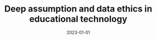 ---
types: ["publication"]
date: 2023-01-01
layout: publication
publication_types: "book"
title: "Deep assumption and data ethics in educational technology"
co-authors: [""]
outlets: ["Applied ethics for instructional design and technology: Design, decision making, and contemporary issues"]
projects: [""]
topics: ["ethics","research methodology and ethics","critical educational technology"]
methods: ["non-empirical"]
link: "2023_Greenhalgh_applied_ethics_assumptions"
link_type: "PDF" 
summary: "Deeper assumptions frequently shape the ways educational technology stakeholders collect and use data. This influence of assumptions on data decisions makes it critical that educational technology stakeholders engage with deeper assumptions as part of ethical considerations; indeed, they are key to ensuring that stakeholders engage with structural issues in education and educational technology rather than use ethical compliance as a superficial nod to questions of justice, harm, and power. In this chapter, I illustrate the relationship between deep assumptions and data ethics by considering assumptions related to four broad questions about the purpose of education, the purpose of educational technology, the determination of quality in educational (technology) research, and who has what say in these domains. Debates about data ethics are often better understood as debates about these deeper assumptions, which must be surfaced to consider data ethics in our field thoroughly."
citation: '<strong>Greenhalgh</strong>, S. P. (2023). Deep assumptions and data ethics in educational technology. In Stephanie L. Moore & Tonia A Dousay (Eds.), <em>Applied ethics for instructional design and technology: Design, decision making, and contemporary issues</em>. EdTechBooks.'
---